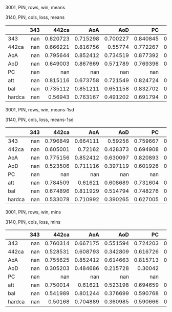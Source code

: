 3001, PIN, rows, win, means

3140, PIN, cols, loss, means

|        |   343 |      442ca |        AoA |        AoD |         PC |        att |        bal |     hardca |
|:-------|------:|-----------:|-----------:|-----------:|-----------:|-----------:|-----------:|-----------:|
| 343    |   nan |   0.820723 |   0.715298 |   0.700227 |   0.840845 |   0.669835 |   0.786933 |   0.787638 |
| 442ca  |   nan |   0.666221 |   0.816756 |   0.55774  |   0.772267 |   0.726161 |   0.763771 |   0.643929 |
| AoA    |   nan |   0.795644 |   0.852412 |   0.734519 |   0.877392 |   0.763449 |   0.853529 |   0.747577 |
| AoD    |   nan |   0.649003 |   0.867669 |   0.571789 |   0.769396 |   0.757509 |   0.800915 |   0.581718 |
| PC     |   nan | nan        | nan        | nan        | nan        | nan        | nan        | nan        |
| att    |   nan |   0.815116 |   0.673758 |   0.721549 |   0.824724 |   0.638047 |   0.758079 |   0.797981 |
| bal    |   nan |   0.735112 |   0.851211 |   0.651158 |   0.832702 |   0.758865 |   0.830651 |   0.675081 |
| hardca |   nan |   0.56943  |   0.763167 |   0.491202 |   0.691794 |   0.640064 |   0.696389 |   0.581999 |

3001, PIN, rows, win, means-1sd

3140, PIN, cols, loss, means-1sd

|        |   343 |      442ca |        AoA |        AoD |         PC |        att |        bal |     hardca |
|:-------|------:|-----------:|-----------:|-----------:|-----------:|-----------:|-----------:|-----------:|
| 343    |   nan |   0.796849 |   0.664111 |   0.59256  |   0.759667 |   0.614013 |   0.691488 |   0.710704 |
| 442ca  |   nan |   0.605001 |   0.72162  |   0.428373 |   0.694908 |   0.633513 |   0.6756   |   0.538217 |
| AoA    |   nan |   0.775156 |   0.852412 |   0.630097 |   0.820893 |   0.712469 |   0.792876 |   0.677806 |
| AoD    |   nan |   0.523506 |   0.711116 |   0.397119 |   0.601926 |   0.571874 |   0.63382  |   0.468042 |
| PC     |   nan | nan        | nan        | nan        | nan        | nan        | nan        | nan        |
| att    |   nan |   0.784509 |   0.61621  |   0.608689 |   0.731604 |   0.584466 |   0.654374 |   0.718368 |
| bal    |   nan |   0.674896 |   0.811929 |   0.514794 |   0.748276 |   0.686444 |   0.75573  |   0.574466 |
| hardca |   nan |   0.533078 |   0.710992 |   0.390265 |   0.627005 |   0.562269 |   0.614973 |   0.491487 |

3001, PIN, rows, win, mins

3140, PIN, cols, loss, mins

|        |   343 |      442ca |        AoA |        AoD |         PC |        att |        bal |     hardca |
|:-------|------:|-----------:|-----------:|-----------:|-----------:|-----------:|-----------:|-----------:|
| 343    |   nan |   0.760314 |   0.667175 |   0.551594 |   0.724203 |   0.591864 |   0.522356 |   0.660033 |
| 442ca  |   nan |   0.528531 |   0.608793 |   0.342809 |   0.616726 |   0.552429 |   0.531063 |   0.42975  |
| AoA    |   nan |   0.755625 |   0.852412 |   0.614663 |   0.815713 |   0.712469 |   0.75159  |   0.665534 |
| AoD    |   nan |   0.305203 |   0.484686 |   0.215728 |   0.30042  |   0.2581   |   0.34053  |   0.282037 |
| PC     |   nan | nan        | nan        | nan        | nan        | nan        | nan        | nan        |
| att    |   nan |   0.750014 |   0.61621  |   0.523198 |   0.694659 |   0.561647 |   0.476472 |   0.647781 |
| bal    |   nan |   0.541989 |   0.801244 |   0.376699 |   0.590768 |   0.648933 |   0.66203  |   0.433917 |
| hardca |   nan |   0.50168  |   0.704889 |   0.360985 |   0.590666 |   0.531706 |   0.546405 |   0.441675 |

